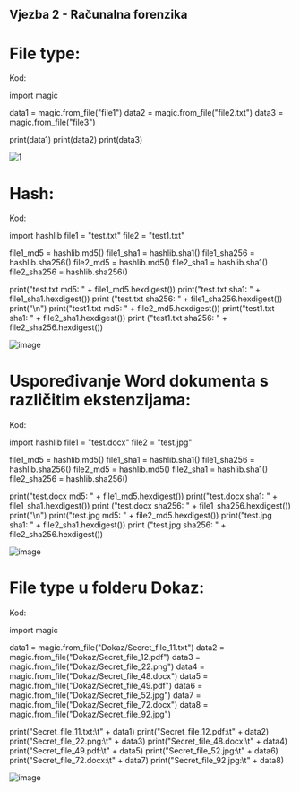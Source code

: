 ## Vjezba 2 - Računalna forenzika

# File type:

Kod:

import magic

data1 = magic.from_file("file1")
data2 = magic.from_file("file2.txt")
data3 = magic.from_file("file3")

print(data1)
print(data2)
print(data3)

![1](https://user-images.githubusercontent.com/56872071/172830215-a3921ec3-dea6-489f-bc78-d8282fccec73.png)

# Hash:

Kod:

import hashlib
file1 = "test.txt"
file2 = "test1.txt"

file1_md5 = hashlib.md5()
file1_sha1 = hashlib.sha1()
file1_sha256 = hashlib.sha256()
file2_md5 = hashlib.md5()
file2_sha1 = hashlib.sha1()
file2_sha256 = hashlib.sha256()

print("test.txt md5: " + file1_md5.hexdigest())
print("test.txt sha1: " + file1_sha1.hexdigest())
print ("test.txt sha256: " + file1_sha256.hexdigest())
print("\n")
print("test1.txt md5: " + file2_md5.hexdigest())
print("test1.txt sha1: " + file2_sha1.hexdigest())
print ("test1.txt sha256: " + file2_sha256.hexdigest())

![image](https://user-images.githubusercontent.com/56872071/172832225-6f9d5648-5a5f-40b8-bbef-fe48b8eca9e3.png)

# Uspoređivanje Word dokumenta s različitim ekstenzijama:

Kod:

import hashlib
file1 = "test.docx"
file2 = "test.jpg"

file1_md5 = hashlib.md5()
file1_sha1 = hashlib.sha1()
file1_sha256 = hashlib.sha256()
file2_md5 = hashlib.md5()
file2_sha1 = hashlib.sha1()
file2_sha256 = hashlib.sha256()

print("test.docx md5: " + file1_md5.hexdigest())
print("test.docx sha1: " + file1_sha1.hexdigest())
print ("test.docx sha256: " + file1_sha256.hexdigest())
print("\n")
print("test.jpg md5: " + file2_md5.hexdigest())
print("test.jpg sha1: " + file2_sha1.hexdigest())
print ("test.jpg sha256: " + file2_sha256.hexdigest())

![image](https://user-images.githubusercontent.com/56872071/172833010-959ebccb-7e84-45c9-a35f-0fbcea20d382.png)

# File type u folderu Dokaz:

Kod:

import magic

data1 = magic.from_file("Dokaz/Secret_file_11.txt")
data2 = magic.from_file("Dokaz/Secret_file_12.pdf")
data3 = magic.from_file("Dokaz/Secret_file_22.png")
data4 = magic.from_file("Dokaz/Secret_file_48.docx")
data5 = magic.from_file("Dokaz/Secret_file_49.pdf")
data6 = magic.from_file("Dokaz/Secret_file_52.jpg")
data7 = magic.from_file("Dokaz/Secret_file_72.docx")
data8 = magic.from_file("Dokaz/Secret_file_92.jpg")


print("Secret_file_11.txt:\t" + data1)
print("Secret_file_12.pdf:\t" + data2)
print("Secret_file_22.png:\t" + data3)
print("Secret_file_48.docx:\t" + data4)
print("Secret_file_49.pdf:\t" + data5)
print("Secret_file_52.jpg:\t" + data6)
print("Secret_file_72.docx:\t" + data7)
print("Secret_file_92.jpg:\t" + data8)

![image](https://user-images.githubusercontent.com/56872071/172834528-b8d2c9dd-4351-43c5-bd1e-e06692f36ad2.png)
